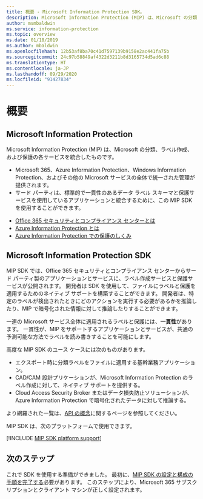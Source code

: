 ```yaml
---
title: 概要 - Microsoft Information Protection SDK。
description: Microsoft Information Protection (MIP) は、Microsoft の分類、ラベル作成、および保護の各サービスを 1 つの管理エクスペリエンスとソフトウェア開発キット (SDK) に統合したものです。
author: msmbaldwin
ms.service: information-protection
ms.topic: overview
ms.date: 01/18/2019
ms.author: mbaldwin
ms.openlocfilehash: 12b53af8ba70c41d7597139b9158e2ac441fa75b
ms.sourcegitcommit: 24c97b58849af4322d3211b8d3165734d5ad6c88
ms.translationtype: HT
ms.contentlocale: ja-JP
ms.lasthandoff: 09/29/2020
ms.locfileid: "91427834"
---
```

# <a name="overview"></a>概要

## <a name="microsoft-information-protection"></a>Microsoft Information Protection

Microsoft Information Protection (MIP) は、Microsoft の分類、ラベル作成、および保護の各サービスを統合したものです。

- Microsoft 365、Azure Information Protection、Windows Information Protection、およびその他の Microsoft サービスの全体で統一された管理が提供されます。 
- サード パーティは、標準的で一貫性のあるデータ ラベル スキーマと保護サービスを使用しているアプリケーションと統合するために、この MIP SDK を使用することができます。

* [Office 365 セキュリティとコンプライアンス センターとは](https://docs.microsoft.com/office365/securitycompliance/)
* [Azure Information Protection とは](/azure/information-protection/understand-explore/what-is-information-protection)
* [Azure Information Protection での保護のしくみ](/azure/information-protection/understand-explore/what-is-information-protection#how-data-is-protected)

## <a name="microsoft-information-protection-sdk"></a>Microsoft Information Protection SDK

MIP SDK では、Office 365 セキュリティとコンプライアンス センターからサード パーティ製のアプリケーションとサービスに、ラベル作成サービスと保護サービスが公開されます。 開発者は SDK を使用して、ファイルにラベルと保護を適用するためのネイティブ サポートを構築することができます。 開発者は、特定のラベルが検出されたときにどのアクションを実行する必要があるかを推論したり、MIP で暗号化された情報に対して推論したりすることができます。 

一連の Microsoft サービス全体に適用されるラベルと保護には、**一貫性**があります。 一貫性が、MIP をサポートするアプリケーションとサービスが、共通の予測可能な方法でラベルを読み書きすることを可能にします。

高度な MIP SDK のユース ケースには次のものがあります。

* エクスポート時に分類ラベルをファイルに適用する基幹業務アプリケーション。
* CAD/CAM 設計プリケーションが、Microsoft Information Protection のラベル作成に対して、ネイティブ サポートを提供する。
* Cloud Access Security Broker またはデータ損失防止ソリューションが、Azure Information Protection で暗号化されたデータに対して推論する。

より網羅された一覧は、[API の概念](concept-apis-use-cases.md)に関するページを参照してください。

MIP SDK は、次のプラットフォームで使用できます。

[!INCLUDE [MIP SDK platform support](../includes/mip-sdk-platform-support.md)]

## <a name="next-steps"></a>次のステップ

これで SDK を使用する準備ができました。 最初に、[MIP SDK の設定と構成の手順を完了する](setup-configure-mip.md)必要があります。 このステップにより、Microsoft 365 サブスクリプションとクライアント マシンが正しく設定されます。

